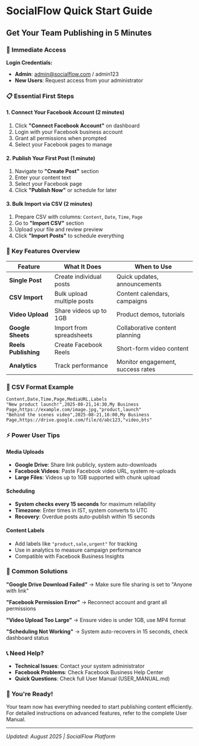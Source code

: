# SocialFlow Quick Start Guide
## Get Your Team Publishing in 5 Minutes

### 🚀 Immediate Access
**Login Credentials:**
- **Admin**: admin@socialflow.com / admin123
- **New Users**: Request access from your administrator

### 📋 Essential First Steps

#### 1. Connect Your Facebook Account (2 minutes)
1. Click **"Connect Facebook Account"** on dashboard
2. Login with your Facebook business account
3. Grant all permissions when prompted
4. Select your Facebook pages to manage

#### 2. Publish Your First Post (1 minute)
1. Navigate to **"Create Post"** section
2. Enter your content text
3. Select your Facebook page
4. Click **"Publish Now"** or schedule for later

#### 3. Bulk Import via CSV (2 minutes)
1. Prepare CSV with columns: `Content`, `Date`, `Time`, `Page`
2. Go to **"Import CSV"** section
3. Upload your file and review preview
4. Click **"Import Posts"** to schedule everything

### 🎯 Key Features Overview

| Feature | What It Does | When to Use |
|---------|-------------|-------------|
| **Single Post** | Create individual posts | Quick updates, announcements |
| **CSV Import** | Bulk upload multiple posts | Content calendars, campaigns |
| **Video Upload** | Share videos up to 1GB | Product demos, tutorials |
| **Google Sheets** | Import from spreadsheets | Collaborative content planning |
| **Reels Publishing** | Create Facebook Reels | Short-form video content |
| **Analytics** | Track performance | Monitor engagement, success rates |

### 📝 CSV Format Example
```csv
Content,Date,Time,Page,MediaURL,Labels
"New product launch!",2025-08-21,14:30,My Business Page,https://example.com/image.jpg,"product,launch"
"Behind the scenes video",2025-08-21,16:00,My Business Page,https://drive.google.com/file/d/abc123,"video,bts"
```

### ⚡ Power User Tips

#### Media Uploads
- **Google Drive**: Share link publicly, system auto-downloads
- **Facebook Videos**: Paste Facebook video URL, system re-uploads
- **Large Files**: Videos up to 1GB supported with chunk upload

#### Scheduling
- **System checks every 15 seconds** for maximum reliability
- **Timezone**: Enter times in IST, system converts to UTC
- **Recovery**: Overdue posts auto-publish within 15 seconds

#### Content Labels
- Add labels like `"product,sale,urgent"` for tracking
- Use in analytics to measure campaign performance
- Compatible with Facebook Business Insights

### 🔧 Common Solutions

**"Google Drive Download Failed"**
→ Make sure file sharing is set to "Anyone with link"

**"Facebook Permission Error"**
→ Reconnect account and grant all permissions

**"Video Upload Too Large"**
→ Ensure video is under 1GB, use MP4 format

**"Scheduling Not Working"**
→ System auto-recovers in 15 seconds, check dashboard status

### 📞 Need Help?
- **Technical Issues**: Contact your system administrator
- **Facebook Problems**: Check Facebook Business Help Center
- **Quick Questions**: Check full User Manual (USER_MANUAL.md)

### 🎉 You're Ready!
Your team now has everything needed to start publishing content efficiently. For detailed instructions on advanced features, refer to the complete User Manual.

---
*Updated: August 2025 | SocialFlow Platform*